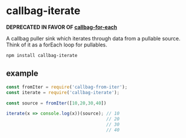 # callbag-iterate

**DEPRECATED IN FAVOR OF [callbag-for-each](https://github.com/staltz/callbag-for-each)**

A callbag puller sink which iterates through data from a pullable source. Think of it as a forEach loop for pullables.

`npm install callbag-iterate`

## example

```js
const fromIter = require('callbag-from-iter');
const iterate = require('callbag-iterate');

const source = fromIter([10,20,30,40])

iterate(x => console.log(x))(source); // 10
                                      // 20
                                      // 30
                                      // 40
```
